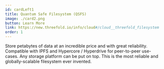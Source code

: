 ```yaml
---
id: cardLeft1
title: Quantum Safe Filesystem (QSFS)
image: ./card2.png
button: Learn More
link: https://new.threefold.io/info/cloud#/cloud__threefold_filesystem
order: 1
---
```


Store petabytes of data at an incredible price and with great reliability. Compatible with IPFS and Hypercore / Hyperdrive for peer-to-peer use-cases. Any storage platform can be put on top. This is the most reliable and globally-scalable filesystem ever invented.